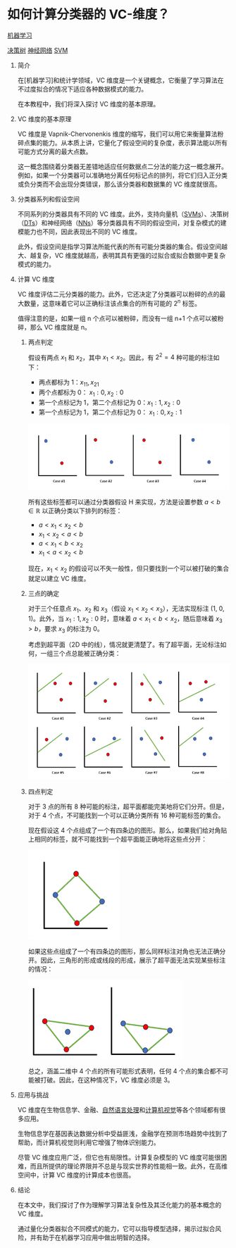 # 如何计算分类器的 VC-维度？

[机器学习](https://www.baeldung.com/cs/category/ai/ml)

[决策树](https://www.baeldung.com/cs/tag/decision-trees) [神经网络](https://www.baeldung.com/cs/tag/neural-networks) [SVM](https://www.baeldung.com/cs/tag/svm)

1. 简介

    在[机器学习]和统计学领域，VC 维度是一个关键概念，它衡量了学习算法在不过度拟合的情况下适应各种数据模式的能力。

    在本教程中，我们将深入探讨 VC 维度的基本原理。

2. VC 维度的基本原理

    VC 维度是 Vapnik-Chervonenkis 维度的缩写，我们可以用它来衡量算法粉碎点集的能力。从本质上讲，它量化了假设空间的复杂度，表示算法能以所有可能方式分离的最大点数。

    这一概念围绕着分类器无差错地适应任何数据点二分法的能力这一概念展开。例如，如果一个分类器可以准确地分离任何标记点的排列，将它们归入正分类或负分类而不会出现分类错误，那么该分类器和数据集的 VC 维度就很高。

3. 分类器系列和假设空间

    不同系列的分类器具有不同的 VC 维度。此外，支持向量机（[SVMs](https://www.baeldung.com/cs/ml-support-vector-machines)）、决策树（[DTs](https://www.baeldung.com/cs/decision-trees-vs-random-forests)）和神经网络（[NNs](https://www.baeldung.com/cs/ai-convolutional-neural-networks)）等分类器具有不同的假设空间，对复杂模式的建模能力也不同，因此表现出不同的 VC 维度。

    此外，假设空间是指学习算法所能代表的所有可能分类器的集合。假设空间越大、越复杂，VC 维度就越高，表明其具有更强的过拟合或拟合数据中更复杂模式的能力。

4. 计算 VC 维度

    VC 维度评估二元分类器的能力。此外，它还决定了分类器可以粉碎的点的最大数量，这意味着它可以正确标注该点集合的所有可能的 $2^n$ 标签。

    值得注意的是，如果一组 n 个点可以被粉碎，而没有一组 n+1 个点可以被粉碎，那么 VC 维度就是 n。

    1. 两点判定

        假设有两点 $x_1$ 和 $x_2$，其中 $x_1 < x_2$。因此，有 $2^2 = 4$ 种可能的标注如下：

        - 两点都标为 1：$x_11,x_21$
        - 两个点都标为 0： $x_1:0,x_2:0$
        - 第一个点标记为 1，第二个点标记为 0：$x_1:1,x_2:0$
        - 第一个点标记为 1，第二个点标记为 0： $x_1:0,x_2:1$

        ![2点](pic/2-points.webp)

        所有这些标签都可以通过分类器假设 H 来实现，方法是设置参数 $a < b\in\mathbb{R}$ 以正确分类以下排列的标签：

        - $a < x_1 < x_2 <b$
        - $x_1 < x_2 < a < b$
        - $a < x_1 < b < x_2$
        - $x_1 < a < x_2 < b$

        现在，$x_1<x_2$ 的假设可以不失一般性，但只要找到一个可以被打破的集合就足以建立 VC 维度。

    2. 三点的确定

        对于三个任意点 $x_1、x_2$ 和 $x_3$（假设 $x_1 < x_2 < x_3$），无法实现标注 (1, 0, 1)。此外，当 $x_1 : 1, x_2 : 0$ 时，意味着 $a< x_1 < b < x_2$，随后意味着 $x_3 > b$，要求 $x_3$ 的标注为 0。

        考虑到超平面（2D 中的线），情况就更清楚了。有了超平面，无论标注如何，一组三个点总能被正确分类：

        ![3 个点](pic/3-points.webp)

    3. 四点判定

        对于 3 点的所有 8 种可能的标注，超平面都能完美地将它们分开。但是，对于 4 个点，不可能找到一个可以正确分类所有 16 种可能标签的集合。

        现在假设这 4 个点组成了一个有四条边的图形。那么，如果我们给对角贴上相同的标签，就不可能找到一个超平面能正确地将这些点分开：

        ![4点](pic/4-points.webp)

        如果这些点组成了一个有四条边的图形，那么同样标注对角也无法正确分开。因此，三角形的形成或线段的形成，展示了超平面无法实现某些标注的情况：

        ![三角形](pic/triangle.webp)

        总之，涵盖二维中 4 个点的所有可能形式表明，任何 4 个点的集合都不可能被打破。因此，在这种情况下，VC 维度必须是 3。

5. 应用与挑战

    VC 维度在生物信息学、金融、[自然语言处理](https://www.baeldung.com/cs/nlps-word2vec-negative-sampling)和[计算机视觉](https://www.baeldung.com/cs/cv-compute-distance-from-object-video)等各个领域都有很多应用。

    生物信息学在基因表达数据分析中受益匪浅，金融学在预测市场趋势中找到了帮助，而计算机视觉则利用它增强了物体识别能力。

    尽管 VC 维度应用广泛，但它也有局限性。计算复杂模型的 VC 维度可能很困难，而且所提供的理论界限并不总是与现实世界的性能相一致。此外，在高维空间中，计算 VC 维度的计算成本也很高。

6. 结论

    在本文中，我们探讨了作为理解学习算法复杂性及其泛化能力的基本概念的 VC 维度。

    通过量化分类器拟合不同模式的能力，它可以指导模型选择，揭示过拟合风险，并有助于在机器学习应用中做出明智的选择。
